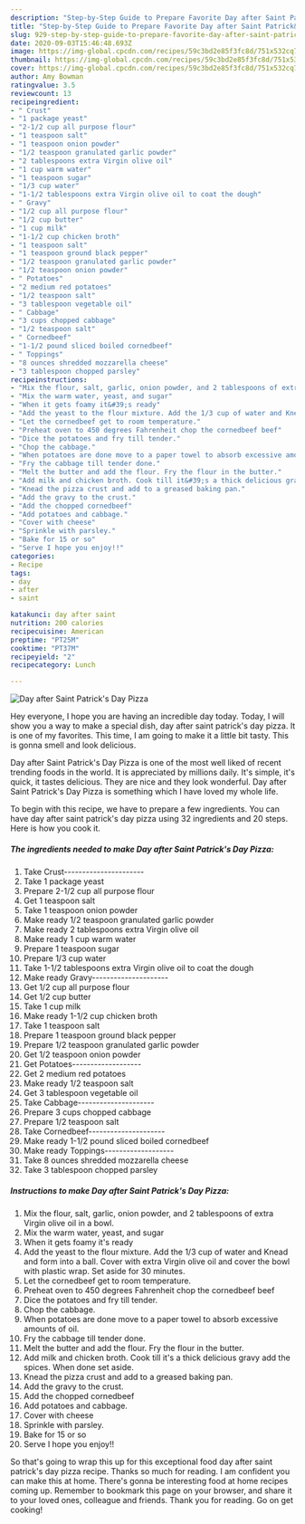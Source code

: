 ```yaml
---
description: "Step-by-Step Guide to Prepare Favorite Day after Saint Patrick&amp;#39;s Day Pizza"
title: "Step-by-Step Guide to Prepare Favorite Day after Saint Patrick&amp;#39;s Day Pizza"
slug: 929-step-by-step-guide-to-prepare-favorite-day-after-saint-patrick-and-39-s-day-pizza
date: 2020-09-03T15:46:48.693Z
image: https://img-global.cpcdn.com/recipes/59c3bd2e85f3fc8d/751x532cq70/day-after-saint-patricks-day-pizza-recipe-main-photo.jpg
thumbnail: https://img-global.cpcdn.com/recipes/59c3bd2e85f3fc8d/751x532cq70/day-after-saint-patricks-day-pizza-recipe-main-photo.jpg
cover: https://img-global.cpcdn.com/recipes/59c3bd2e85f3fc8d/751x532cq70/day-after-saint-patricks-day-pizza-recipe-main-photo.jpg
author: Amy Bowman
ratingvalue: 3.5
reviewcount: 13
recipeingredient:
- " Crust"
- "1 package yeast"
- "2-1/2 cup all purpose flour"
- "1 teaspoon salt"
- "1 teaspoon onion powder"
- "1/2 teaspoon granulated garlic powder"
- "2 tablespoons extra Virgin olive oil"
- "1 cup warm water"
- "1 teaspoon sugar"
- "1/3 cup water"
- "1-1/2 tablespoons extra Virgin olive oil to coat the dough"
- " Gravy"
- "1/2 cup all purpose flour"
- "1/2 cup butter"
- "1 cup milk"
- "1-1/2 cup chicken broth"
- "1 teaspoon salt"
- "1 teaspoon ground black pepper"
- "1/2 teaspoon granulated garlic powder"
- "1/2 teaspoon onion powder"
- " Potatoes"
- "2 medium red potatoes"
- "1/2 teaspoon salt"
- "3 tablespoon vegetable oil"
- " Cabbage"
- "3 cups chopped cabbage"
- "1/2 teaspoon salt"
- " Cornedbeef"
- "1-1/2 pound sliced boiled cornedbeef"
- " Toppings"
- "8 ounces shredded mozzarella cheese"
- "3 tablespoon chopped parsley"
recipeinstructions:
- "Mix the flour, salt, garlic, onion powder, and 2 tablespoons of extra Virgin olive oil in a bowl."
- "Mix the warm water, yeast, and sugar"
- "When it gets foamy it&#39;s ready"
- "Add the yeast to the flour mixture. Add the 1/3 cup of water and Knead and form into a ball. Cover with extra Virgin olive oil and cover the bowl with plastic wrap. Set aside for 30 minutes."
- "Let the cornedbeef get to room temperature."
- "Preheat oven to 450 degrees Fahrenheit chop the cornedbeef beef"
- "Dice the potatoes and fry till tender."
- "Chop the cabbage."
- "When potatoes are done move to a paper towel to absorb excessive amounts of oil."
- "Fry the cabbage till tender done."
- "Melt the butter and add the flour. Fry the flour in the butter."
- "Add milk and chicken broth. Cook till it&#39;s a thick delicious gravy add the spices. When done set aside."
- "Knead the pizza crust and add to a greased baking pan."
- "Add the gravy to the crust."
- "Add the chopped cornedbeef"
- "Add potatoes and cabbage."
- "Cover with cheese"
- "Sprinkle with parsley."
- "Bake for 15 or so"
- "Serve I hope you enjoy!!"
categories:
- Recipe
tags:
- day
- after
- saint

katakunci: day after saint 
nutrition: 200 calories
recipecuisine: American
preptime: "PT25M"
cooktime: "PT37M"
recipeyield: "2"
recipecategory: Lunch

---
```



![Day after Saint Patrick&#39;s Day Pizza](https://img-global.cpcdn.com/recipes/59c3bd2e85f3fc8d/751x532cq70/day-after-saint-patricks-day-pizza-recipe-main-photo.jpg)

Hey everyone, I hope you are having an incredible day today. Today, I will show you a way to make a special dish, day after saint patrick&#39;s day pizza. It is one of my favorites. This time, I am going to make it a little bit tasty. This is gonna smell and look delicious.



Day after Saint Patrick&#39;s Day Pizza is one of the most well liked of recent trending foods in the world. It is appreciated by millions daily. It's simple, it's quick, it tastes delicious. They are nice and they look wonderful. Day after Saint Patrick&#39;s Day Pizza is something which I have loved my whole life.


To begin with this recipe, we have to prepare a few ingredients. You can have day after saint patrick&#39;s day pizza using 32 ingredients and 20 steps. Here is how you cook it.

<!--inarticleads1-->

##### The ingredients needed to make Day after Saint Patrick&#39;s Day Pizza:

1. Take  Crust----------------------
1. Take 1 package yeast
1. Prepare 2-1/2 cup all purpose flour
1. Get 1 teaspoon salt
1. Take 1 teaspoon onion powder
1. Make ready 1/2 teaspoon granulated garlic powder
1. Make ready 2 tablespoons extra Virgin olive oil
1. Make ready 1 cup warm water
1. Prepare 1 teaspoon sugar
1. Prepare 1/3 cup water
1. Take 1-1/2 tablespoons extra Virgin olive oil to coat the dough
1. Make ready  Gravy---------------------
1. Get 1/2 cup all purpose flour
1. Get 1/2 cup butter
1. Take 1 cup milk
1. Make ready 1-1/2 cup chicken broth
1. Take 1 teaspoon salt
1. Prepare 1 teaspoon ground black pepper
1. Prepare 1/2 teaspoon granulated garlic powder
1. Get 1/2 teaspoon onion powder
1. Get  Potatoes-------------------
1. Get 2 medium red potatoes
1. Make ready 1/2 teaspoon salt
1. Get 3 tablespoon vegetable oil
1. Take  Cabbage---------------------
1. Prepare 3 cups chopped cabbage
1. Prepare 1/2 teaspoon salt
1. Take  Cornedbeef---------------------
1. Make ready 1-1/2 pound sliced boiled cornedbeef
1. Make ready  Toppings-------------------
1. Take 8 ounces shredded mozzarella cheese
1. Take 3 tablespoon chopped parsley




<!--inarticleads2-->

##### Instructions to make Day after Saint Patrick&#39;s Day Pizza:

1. Mix the flour, salt, garlic, onion powder, and 2 tablespoons of extra Virgin olive oil in a bowl.
1. Mix the warm water, yeast, and sugar
1. When it gets foamy it&#39;s ready
1. Add the yeast to the flour mixture. Add the 1/3 cup of water and Knead and form into a ball. Cover with extra Virgin olive oil and cover the bowl with plastic wrap. Set aside for 30 minutes.
1. Let the cornedbeef get to room temperature.
1. Preheat oven to 450 degrees Fahrenheit chop the cornedbeef beef
1. Dice the potatoes and fry till tender.
1. Chop the cabbage.
1. When potatoes are done move to a paper towel to absorb excessive amounts of oil.
1. Fry the cabbage till tender done.
1. Melt the butter and add the flour. Fry the flour in the butter.
1. Add milk and chicken broth. Cook till it&#39;s a thick delicious gravy add the spices. When done set aside.
1. Knead the pizza crust and add to a greased baking pan.
1. Add the gravy to the crust.
1. Add the chopped cornedbeef
1. Add potatoes and cabbage.
1. Cover with cheese
1. Sprinkle with parsley.
1. Bake for 15 or so
1. Serve I hope you enjoy!!




So that's going to wrap this up for this exceptional food day after saint patrick&#39;s day pizza recipe. Thanks so much for reading. I am confident you can make this at home. There's gonna be interesting food at home recipes coming up. Remember to bookmark this page on your browser, and share it to your loved ones, colleague and friends. Thank you for reading. Go on get cooking!
